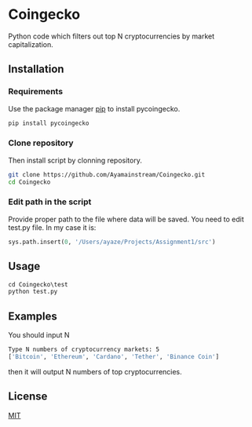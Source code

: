 # Coingecko
Python code which filters out top N cryptocurrencies by market capitalization.
## Installation
### Requirements 
Use the package manager [pip](https://pip.pypa.io/en/stable/) to install pycoingecko.
```bash
pip install pycoingecko
```
### Clone repository
Then install script by clonning repository.
```bash
git clone https://github.com/Ayamainstream/Coingecko.git
cd Coingecko
```
### Edit path in the script
Provide proper path to the file where data will be saved. You need to edit test.py file. In my case it is:
```python
sys.path.insert(0, '/Users/ayaze/Projects/Assignment1/src')
```
## Usage
```python
cd Coingecko\test
python test.py
```
## Examples
You should input N
```bash
Type N numbers of cryptocurrency markets: 5
['Bitcoin', 'Ethereum', 'Cardano', 'Tether', 'Binance Coin']
```
then it will output N numbers of top cryptocurrencies.
## License
[MIT](https://choosealicense.com/licenses/mit/)
